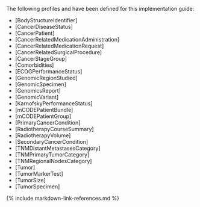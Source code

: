 The following profiles and have been defined for this implementation guide:

* [BodyStructureIdentifier]
* [CancerDiseaseStatus]
* [CancerPatient]
* [CancerRelatedMedicationAdministration]
* [CancerRelatedMedicationRequest]
* [CancerRelatedSurgicalProcedure]
* [CancerStageGroup]
* [Comorbidities]
* [ECOGPerformanceStatus]
* [GenomicRegionStudied]
* [GenomicSpecimen]
* [GenomicsReport]
* [GenomicVariant]
* [KarnofskyPerformanceStatus]
* [mCODEPatientBundle]
* [mCODEPatientGroup]
* [PrimaryCancerCondition]
* [RadiotherapyCourseSummary]
* [RadiotherapyVolume]
* [SecondaryCancerCondition]
* [TNMDistantMetastasesCategory]
* [TNMPrimaryTumorCategory]
* [TNMRegionalNodesCategory]
* [Tumor]
* [TumorMarkerTest]
* [TumorSize]
* [TumorSpecimen]

{% include markdown-link-references.md %}

